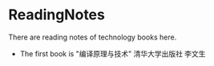 # ReadingNotes
There are reading notes of technology books here.

* The first book is "编译原理与技术" 清华大学出版社 李文生
